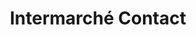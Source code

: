 ---
title: "Intermarché Contact"
url: /saint-pierre-de-varengeville/intermarche-contact/
shop: Supermarkt
---